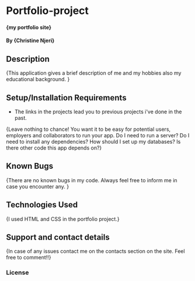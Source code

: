 # Portfolio-project
#### {my portfolio site}
#### By **{Christine Njeri}**
## Description
{This application gives a brief description of me and my hobbies also my educational background.
 }
## Setup/Installation Requirements
* The links in the projects lead you to previous projects i've done in the past.

{Leave nothing to chance! You want it to be easy for potential users, employers and collaborators to run your app. Do I need to run a server? Do I need to install any dependencies? How should I set up my databases? Is there other code this app depends on?}
## Known Bugs
{There are no known bugs in my code. Always feel free to inform me in case you encounter any. }
## Technologies Used
{I used HTML and CSS in the portfolio project.}
## Support and contact details
{In case of any issues contact me on the contacts section on the site. Feel free to comment!!}
### License
